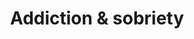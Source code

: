 ---
tag: overcoming-addictioon
title: Addiction & sobriety
description:
hero:
  label: Achieve stoic street-smarts
  heading: >-
    Addiction & sobriety: Overcome addiction, live a sober life, and replace
    negative habits with positive ones
  text_markdown: >
    Getting sober and porn free was the biggest change I made in my life. Here
    are lessons I learned and tactics I used to overcome these vices.
page_blocks:
  - _id: posts_relevant
---